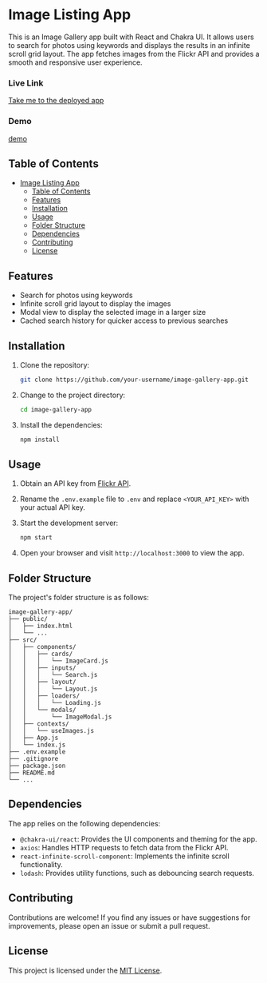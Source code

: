 # Image Listing App

This is an Image Gallery app built with React and Chakra UI. It allows users to search for photos using keywords and displays the results in an infinite scroll grid layout. The app fetches images from the Flickr API and provides a smooth and responsive user experience.

### Live Link
[Take me to the deployed app](https://image-listing.vercel.app/)

### Demo
[demo](https://github.com/Varu98/image-listing/assets/69509962/f9b79dab-5b9e-40e6-a199-2d85eecc65eb)



## Table of Contents

- [Image Listing App](#image-listing-app)
  - [Table of Contents](#table-of-contents)
  - [Features](#features)
  - [Installation](#installation)
  - [Usage](#usage)
  - [Folder Structure](#folder-structure)
  - [Dependencies](#dependencies)
  - [Contributing](#contributing)
  - [License](#license)

## Features

- Search for photos using keywords
- Infinite scroll grid layout to display the images
- Modal view to display the selected image in a larger size
- Cached search history for quicker access to previous searches

## Installation

1. Clone the repository:

   ```bash
   git clone https://github.com/your-username/image-gallery-app.git
   ```

2. Change to the project directory:

   ```bash
   cd image-gallery-app
   ```

3. Install the dependencies:

   ```bash
   npm install
   ```

## Usage

1. Obtain an API key from [Flickr API](https://www.flickr.com/services/api/).
2. Rename the `.env.example` file to `.env` and replace `<YOUR_API_KEY>` with your actual API key.
3. Start the development server:

   ```bash
   npm start
   ```

4. Open your browser and visit `http://localhost:3000` to view the app.

## Folder Structure

The project's folder structure is as follows:

```plaintext
image-gallery-app/
├── public/
│   ├── index.html
│   └── ...
├── src/
│   ├── components/
│   │   ├── cards/
│   │   │   └── ImageCard.js
│   │   ├── inputs/
│   │   │   └── Search.js
│   │   ├── layout/
│   │   │   └── Layout.js
│   │   ├── loaders/
│   │   │   └── Loading.js
│   │   └── modals/
│   │       └── ImageModal.js
│   ├── contexts/
│   │   └── useImages.js
│   ├── App.js
│   └── index.js
├── .env.example
├── .gitignore
├── package.json
├── README.md
└── ...
```

## Dependencies

The app relies on the following dependencies:

- `@chakra-ui/react`: Provides the UI components and theming for the app.
- `axios`: Handles HTTP requests to fetch data from the Flickr API.
- `react-infinite-scroll-component`: Implements the infinite scroll functionality.
- `lodash`: Provides utility functions, such as debouncing search requests.

## Contributing

Contributions are welcome! If you find any issues or have suggestions for improvements, please open an issue or submit a pull request.

## License

This project is licensed under the [MIT License](LICENSE).
